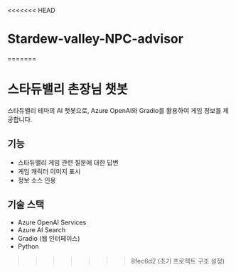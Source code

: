 <<<<<<< HEAD
# Stardew-valley-NPC-advisor
=======
# 스타듀밸리 촌장님 챗봇

스타듀밸리 테마의 AI 챗봇으로, Azure OpenAI와 Gradio를 활용하여 게임 정보를 제공합니다.

## 기능

- 스타듀밸리 게임 관련 질문에 대한 답변
- 게임 캐릭터 이미지 표시
- 정보 소스 인용

## 기술 스택

- Azure OpenAI Services
- Azure AI Search
- Gradio (웹 인터페이스)
- Python
>>>>>>> 8fec6d2 (초기 프로젝트 구조 설정)
